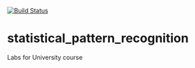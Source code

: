 [![Build Status](https://travis-ci.com/maksymshylo/statistical_pattern_recognition.svg?token=j9Kqn8jNSznud7EAtsqm&branch=main)](https://travis-ci.com/maksymshylo/statistical_pattern_recognition)

# statistical_pattern_recognition
Labs for University course
